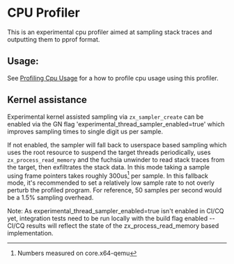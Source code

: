 # CPU Profiler

This is an experimental cpu profiler aimed at sampling stack traces and outputting them to pprof
format.

## Usage:

See [Profiling Cpu Usage](//docs/development/profiling/profiling-cpu-usage.md) for a how to profile
cpu usage using this profiler.

## Kernel assistance

Experimental kernel assisted sampling via `zx_sampler_create` can be enabled via the GN flag
'experimental_thread_sampler_enabled=true' which improves sampling times to single digit us per
sample.

If not enabled, the sampler will fall back to userspace based sampling which uses the root resource
to suspend the target threads periodically, uses `zx_process_read_memory` and the fuchsia unwinder to
read stack traces from the target, then exfiltrates the stack data. In this mode taking a sample
using frame pointers takes roughly 300us[^1] per sample. In this fallback mode, it's recommended to
set a relatively low sample rate to not overly perturb the profiled program. For reference, 50
samples per second would be a 1.5% sampling overhead.

Note: As experimental_thread_sampler_enabled=true isn't enabled in CI/CQ yet, integration tests
need to be run locally with the build flag enabled -- CI/CQ results will reflect the state of the
zx_process_read_memory based implementation.

[^1]: Numbers measured on core.x64-qemu

